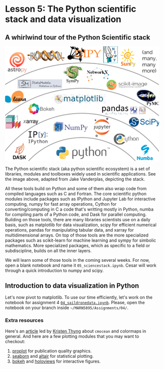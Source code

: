 # Lesson 5: The Python scientific stack and data visualization


## A whirlwind tour of the Python Scientific stack

![](img/SciPythonStack.png)


The Python scientific stack (aka python scientific ecosystem) is a set of libraries, modules and toolboxes widely used 
in scientific applications. See the image above, adapted from Jake Vanderplas, depicting the stack. 

All these tools build on Python and some of them also wrap code from compiled languages such as C and 
Fortran. The core scientific python modules include packages such as IPython and Jupyter Lab for interactive computing, numpy for 
fast array operations, Cython for converting/computing in C a code that's writting mostly in Python, numba for compiling parts of a Python code, and 
Dask for parallel computing. Building on those tools, there are many libraries scientists use on a daily basis, such as matplotlib for data visualization, 
scipy for efficient numerical operations, pandas for manipulating tabular data, and xarray for multidimensional arrays. On top of those tools are the more 
specialized packages such as scikit-learn for machine learning and sympy for simbolic mathematics. More specialized packages, which as specific to a field or subdiscipline, 
builds on all the inner layers.

We will learn some of those tools in the coming several weeks. For now, open a blank notebook and name it `05_sciencestack.ipynb`. Cesar will work through a quick introduction to numpy and scipy.

## Introduction to data visualization in Python
Let's now pivot to matplotlib. To use our time efficiently, let's work on the notebook for assignment 4 [`04_saildronedata.ipynb`](https://github.com/MARN-5895/Assignment-04/blob/main/04_saildronedata.ipynb). Please, open the notebook on your branch inside `~/MARN5895/Assignments/04/`.

### Extra resources

Here's an  [article](https://tos.org/oceanography/assets/docs/29-3_thyng.pdf) led by [Kristen Thyng](https://github.com/kthyng) about `cmocean` and colormaps in general. And here are a few plotting modules that you may want to checkout:

1. [proplot](https://proplot.readthedocs.io/en/latest/) for publication quality graphics.
2. [seaborn](https://seaborn.pydata.org) and [altair](https://altair-viz.github.io/getting_started/overview.html) for statistical plotting.
3. [bokeh](https://bokeh.org) and [holoviews](https://holoviews.org) for interactive figures.
